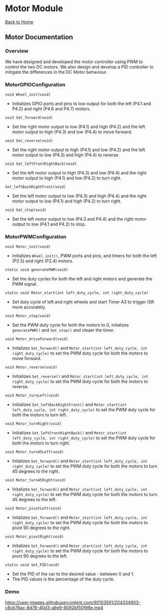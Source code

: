 # Motor Module

[Back to Home](../README.md)

## Motor Documentation

### Overview
We have designed and developed the motor controller using PWM to control the two DC motors. We also design and develop a PID controller to mitigate the differences in the DC Motor behaviour.

### MotorGPIOConfiguration

`void Wheel_init(void)`
- Initializes GPIO ports and pins to low output for both the left (P4.1 and P4.2) and right (P4.6 and P4.7) motors.

`void Set_forward(void)` <br>
- Set the right motor output to low (P4.1) and high (P4.2) and the left motor output to high (P4.3) and low (P4.4) to move forward.

`void Set_reverse(void)` <br>
- Set the right motor output to high (P4.1) and low (P4.2) and the left motor output to low (P4.3) and high (P4.4) to reverse.

`void Set_leftFrontRightBack(void)` <br>
- Set the left motor output to high (P4.3) and low (P4.4) and the right motor output to high (P4.1) and low (P4.2) to turn right.

`Set_leftBackRightFront(void)` <br>
- Set the left motor output to low (P4.3) and high (P4.4) and the right motor output to low (P4.1) and high (P4.2) to turn right.

`void Set_stop(void)` <br>
- Set the left motor output to low (P4.3 and P4.4) and the right motor output to low (P4.1 and P4.2) to stop.

### MotorPWMConfiguration

`void Motor_init(void)`
- Initializes `Wheel_init()`, PWM ports and pins, and timers for both the left (P2.5) and right (P2.4) motors.

`static void generatePWM(void)`
- Set the duty cycles for both the left and right motors and generate the PWM signal.

`static void Motor_start(int left_duty_cycle, int right_duty_cycle)`
- Set duty cycle of left and right wheels and start Timer A3 to trigger ISR more accurately.

`void Motor_stop(void)` <br>
-  Set the PWM duty cycle for both the motors to 0, initalizes `generatePWM()` and `Set_stop()` and cleaer the timer.

`void Motor_driveForward(void)` <br>
- Initalizes `Set_forward()` and `Motor_start(int left_duty_cycle, int right_duty_cycle)` to set the PWM duty cycle for both the motors to move forward.

`void Motor_reverse(void)` <br>
- Initializes `Set_reverse()` and `Motor_start(int left_duty_cycle, int right_duty_cycle)` to set the PWM duty cycle for both the motors to reverse.

`void Motor_turnLeft(void)` <br>
- Initializes `Set_leftBackRightFront()` and `Motor_start(int left_duty_cycle, int right_duty_cycle)` to set the PWM duty cycle for both the motors to turn left.

`void Motor_turnRight(void)` <br>
- Initializes `Set_leftFrontRightBack()` and `Motor_start(int left_duty_cycle, int right_duty_cycle)` to set the PWM duty cycle for both the motors to turn right.

`void Motor_turn45Left(void)` <br>
- Initalizes `Set_forward()` and `Motor_start(int left_duty_cycle, int right_duty_cycle)` to set the PWM duty cycle for both the motors to turn 45 degrees to the right.

`void Motor_turn45Right(void)` <br>
- Initalizes `Set_forward()` and `Motor_start(int left_duty_cycle, int right_duty_cycle)` to set the PWM duty cycle for both the motors to turn 45 degrees to the left.

`void Motor_pivotLeft(void)` <br>
- Initalizes `Set_forward()` and `Motor_start(int left_duty_cycle, int right_duty_cycle)` to set the PWM duty cycle for both the motors to pivot 90 degrees to the right.

`void Motor_pivotRight(void)` <br>
- Initalizes `Set_forward()` and `Motor_start(int left_duty_cycle, int right_duty_cycle)` to set the PWM duty cycle for both the motors to pivot 90 degrees to the left.

`static void Set_PID(void)` <br>
- Set the PID of the car to the desired value - between 0 and 1.
- The PID values is the percentage of the duty cycle.

### Demo

https://user-images.githubusercontent.com/90103591/204334903-c8cb76ac-8d76-40d3-a8e9-8092bf50f98e.mp4


